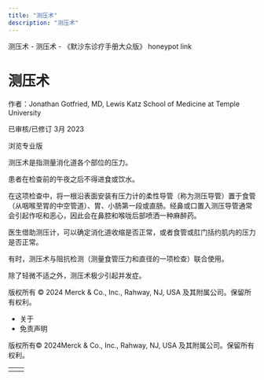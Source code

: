```yaml
---
title: "测压术"
description: "测压术"
---
```


﻿测压术 \- 测压术 \- 《默沙东诊疗手册大众版》 honeypot link

# 测压术

作者：Jonathan Gotfried, MD, Lewis Katz School of Medicine at Temple University

已审核/已修订 3月 2023

浏览专业版

测压术是指测量消化道各个部位的压力。

患者在检查前的午夜之后不得进食或饮水。

在这项检查中，将一根沿表面安装有压力计的柔性导管（称为测压导管）置于食管（从咽喉至胃的中空管道）、胃、小肠第一段或直肠。经鼻或口置入测压导管通常会引起作呕和恶心，因此会在鼻腔和喉咙后部喷洒一种麻醉药。

医生借助测压计，可以确定消化道收缩是否正常，或者食管或肛门括约肌内的压力是否正常。

有时，测压术与阻抗检测（测量食管压力和直径的一项检查）联合使用。

除了轻微不适之外，测压术极少引起并发症。



版权所有 © 2024
Merck & Co., Inc., Rahway, NJ, USA 及其附属公司。保留所有权利。

- 关于
- 免责声明

版权所有© 2024Merck & Co., Inc., Rahway, NJ, USA 及其附属公司。保留所有权利。

|     |     |
| --- | --- |
|  |  |